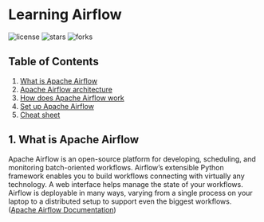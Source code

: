 # Learning Airflow

![license](https://img.shields.io/github/license/nitsvutt/learning-airflow)
![stars](https://img.shields.io/github/stars/nitsvutt/learning-airflow)
![forks](https://img.shields.io/github/forks/nitsvutt/learning-airflow)

## Table of Contents
1. [What is Apache Airflow](#introduction)
2. [Apache Airflow architecture](#architecture)
3. [How does Apache Airflow work](#work)
4. [Set up Apache Airflow](#set-up)
5. [Cheat sheet](#cheat-sheet)


<div id="introduction"/>

## 1. What is Apache Airflow

Apache Airflow is an open-source platform for developing, scheduling, and monitoring batch-oriented workflows. Airflow’s extensible Python framework enables you to build workflows connecting with virtually any technology. A web interface helps manage the state of your workflows. Airflow is deployable in many ways, varying from a single process on your laptop to a distributed setup to support even the biggest workflows. ([Apache Airflow Documentation](https://airflow.apache.org/docs/apache-airflow/stable/index.html))

